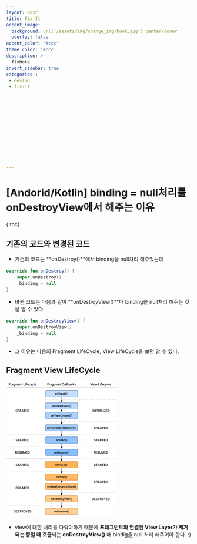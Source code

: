 ```yaml
---
layout: post
title: Fix-It
accent_image: 
  background: url('/assets/img/change_img/book.jpg') center/cover
  overlay: false
accent_color: '#ccc'
theme_color: '#ccc'
description: >
  fixNote
invert_sidebar: true
categories :
 - devlog
 - fix-it












---
```


# [Andorid/Kotlin] binding = null처리를 onDestroyView에서 해주는 이유

{:toc}



## 기존의 코드와 변경된 코드

- 기존의 코드는 **onDestroy()**에서 binding을 null처리 해주었는데

```kotlin
override fun onDestroy() {
    super.onDestroy()
    _binding = null
}
```



- 바뀐 코드는 다음과 같이 **onDestroyView()**때 binding을 null처리 해주는 것을 알 수 있다.

```kotlin
override fun onDestroyView() {
    super.onDestroyView()
    _binding = null
}
```



- 그 이유는 다음의 Fragment LifeCycle, View LifeCycle을 보면 알 수 있다.



## Fragment View LifeCycle

<img src = "../../../assets/img/blog/images_evergreen_tree_post_cc753569-a1c8-44c6-ab88-67dc9152a243_image.png" width = "60%">



- view에 대한 처리를 다뤄야하기 때문에 **프래그먼트와 연결된 View Layer가 제거되는 중일 때 호출**되는 **onDestroyView()** 때 bindig을 null 처리 해주어야 한다. :)